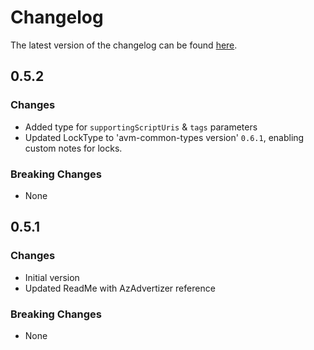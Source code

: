 # Changelog

The latest version of the changelog can be found [here](https://github.com/Azure/bicep-registry-modules/blob/main/avm/res/resources/deployment-script/CHANGELOG.md).

## 0.5.2

### Changes

- Added type for `supportingScriptUris` & `tags` parameters
- Updated LockType to 'avm-common-types version' `0.6.1`, enabling custom notes for locks.

### Breaking Changes

- None

## 0.5.1

### Changes

- Initial version
- Updated ReadMe with AzAdvertizer reference

### Breaking Changes

- None
